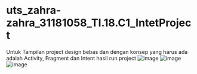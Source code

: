 # uts_zahra-zahra_31181058_TI.18.C1_IntetProject
Untuk Tampilan project design bebas dan dengan konsep yang harus ada adalah Activity, Fragment dan Intent
hasil run project
![image](https://user-images.githubusercontent.com/81827788/117582106-84d18b00-b12a-11eb-8c72-bee416d02bba.png)
![image](https://user-images.githubusercontent.com/81827788/117582120-9fa3ff80-b12a-11eb-80c9-3610ebc5dc52.png)
![image](https://youtu.be/k9h9YTXlaFg)
